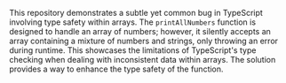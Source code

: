 This repository demonstrates a subtle yet common bug in TypeScript involving type safety within arrays.  The `printAllNumbers` function is designed to handle an array of numbers; however, it silently accepts an array containing a mixture of numbers and strings, only throwing an error during runtime. This showcases the limitations of TypeScript's type checking when dealing with inconsistent data within arrays.  The solution provides a way to enhance the type safety of the function.